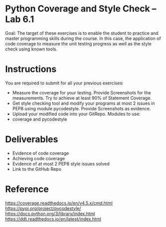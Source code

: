 # Python Coverage and Style Check – Lab 6.1
Goal: The target of these exercises is to enable the student to practice and master programming skills during the course. In this case, the application of code coverage to measure the unit testing progress as well as the style check using known tools.

# Instructions
You are required to submit for all your previous exercises:
- Measure the coverage for your testing. Provide Screenshots for the measurements. Try to achieve at least 90% of Statement Coverage. 
- Get style checking tool and modify your programs at most 2 issues in PEP8 using module pycodestyle. Provide Screenshots as evidence.
- Upload your modified code into your GitRepo.
Modules to use:
- coverage and pycodestyle

# Deliverables
- Evidence of code coverage
- Achieving code coverage
- Evidence of at most 2 PEP8 style issues solved
- Link to the GitHub Repo

# Reference
https://coverage.readthedocs.io/en/v4.5.x/cmd.html
https://pypi.org/project/pycodestyle/
https://docs.python.org/3/library/index.html
https://ddt.readthedocs.io/en/latest/index.html
